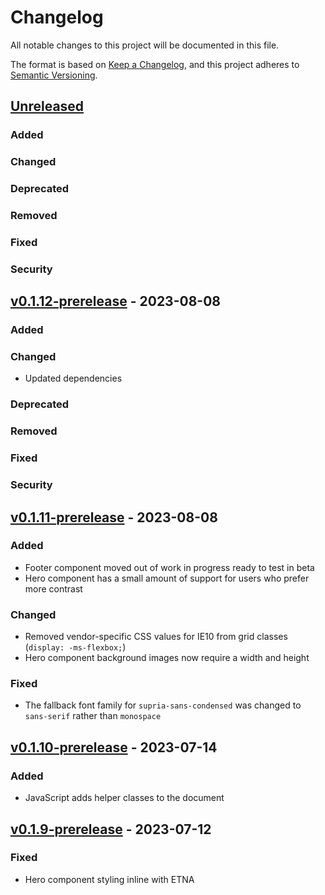 # Changelog

All notable changes to this project will be documented in this file.

The format is based on [Keep a Changelog](https://keepachangelog.com/en/1.1.0/),
and this project adheres to [Semantic Versioning](https://semver.org/spec/v2.0.0.html).

## [Unreleased]

### Added
### Changed

### Deprecated
### Removed
### Fixed
### Security

## [v0.1.12-prerelease] - 2023-08-08

### Added
### Changed

- Updated dependencies

### Deprecated
### Removed
### Fixed
### Security

## [v0.1.11-prerelease] - 2023-08-08

### Added

- Footer component moved out of work in progress ready to test in beta
- Hero component has a small amount of support for users who prefer more contrast

### Changed

- Removed vendor-specific CSS values for IE10 from grid classes (`display: -ms-flexbox;`)
- Hero component background images now require a width and height
### Fixed

- The fallback font family for `supria-sans-condensed` was changed to `sans-serif` rather than `monospace`

## [v0.1.10-prerelease] - 2023-07-14

### Added

- JavaScript adds helper classes to the document

## [v0.1.9-prerelease] - 2023-07-12

### Fixed

- Hero component styling inline with ETNA


[unreleased]: https://github.com/nationalarchives/tna-frontend/compare/v0.1.12-prerelease...HEAD
[v0.1.12-prerelease]: https://github.com/nationalarchives/tna-frontend/compare/v0.1.11-prerelease...v0.1.12-prerelease
[v0.1.11-prerelease]: https://github.com/nationalarchives/tna-frontend/compare/v0.1.10-prerelease...v0.1.11-prerelease
[v0.1.10-prerelease]: https://github.com/nationalarchives/tna-frontend/compare/v0.1.9-prerelease...v0.1.10-prerelease
[v0.1.9-prerelease]: https://github.com/nationalarchives/tna-frontend/releases/tag/v0.1.9-prerelease

